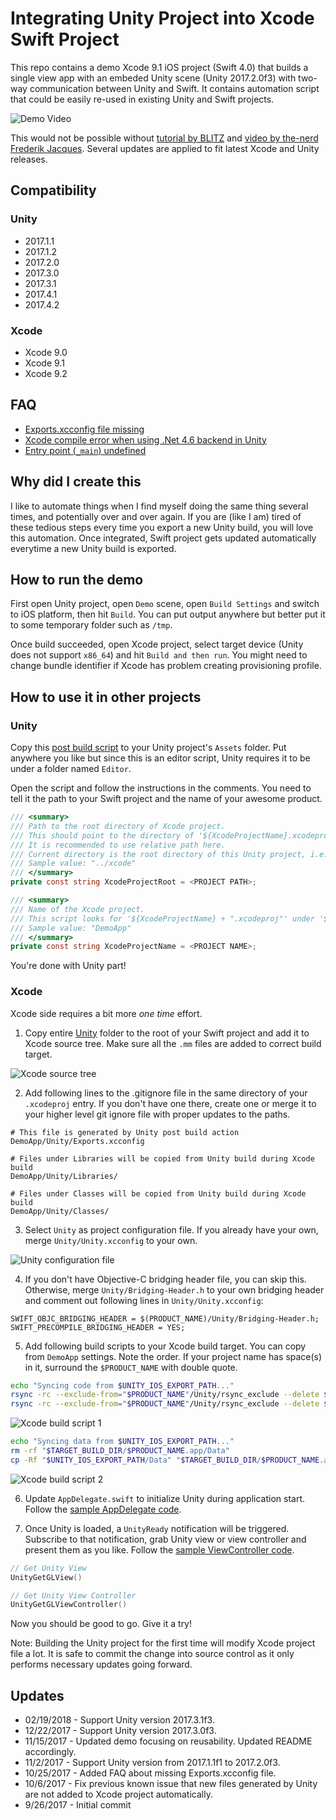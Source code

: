 # Integrating Unity Project into Xcode Swift Project

This repo contains a demo Xcode 9.1 iOS project (Swift 4.0) that builds a single view app with an embeded Unity scene
(Unity 2017.2.0f3) with two-way communication between Unity and Swift.  It contains automation script that could be
easily re-used in existing Unity and Swift projects.

![Demo Video](https://github.com/jiulongw/swift-unity/raw/master/images/demo.gif)

This would not be possible without [tutorial by BLITZ][1] and [video by the-nerd Frederik Jacques][2].  Several updates
are applied to fit latest Xcode and Unity releases.

## Compatibility
### Unity
* 2017.1.1
* 2017.1.2
* 2017.2.0
* 2017.3.0
* 2017.3.1
* 2017.4.1
* 2017.4.2

### Xcode
* Xcode 9.0
* Xcode 9.1
* Xcode 9.2

## FAQ
* [Exports.xcconfig file missing][6]
* [Xcode compile error when using .Net 4.6 backend in Unity][9]
* [Entry point (`_main`) undefined][10]

## Why did I create this
I like to automate things when I find myself doing the same thing several times, and potentially over and over again.
If you are (like I am) tired of these tedious steps every time you export a new Unity build, you will love this
automation.  Once integrated, Swift project gets updated automatically everytime a new Unity build is exported.

## How to run the demo
First open Unity project, open `Demo` scene, open `Build Settings` and switch to iOS platform, then hit `Build`.  You
can put output anywhere but better put it to some temporary folder such as `/tmp`.

Once build succeeded, open Xcode project, select target device (Unity does not support `x86_64`) and hit
`Build and then run`.  You might need to change bundle identifier if Xcode has problem creating provisioning profile.

## How to use it in other projects
### Unity
Copy this [post build script][5] to your Unity project's `Assets` folder.  Put anywhere you like but since this is an
editor script, Unity requires it to be under a folder named `Editor`.

Open the script and follow the instructions in the comments.  You need to tell it the path to your Swift project and
the name of your awesome product.

```cs
/// <summary>
/// Path to the root directory of Xcode project.
/// This should point to the directory of '${XcodeProjectName}.xcodeproj'.
/// It is recommended to use relative path here.
/// Current directory is the root directory of this Unity project, i.e. the directory of 'Assets' folder.
/// Sample value: "../xcode"
/// </summary>
private const string XcodeProjectRoot = <PROJECT PATH>;

/// <summary>
/// Name of the Xcode project.
/// This script looks for '${XcodeProjectName} + ".xcodeproj"' under '${XcodeProjectRoot}'.
/// Sample value: "DemoApp"
/// </summary>
private const string XcodeProjectName = <PROJECT NAME>;
```

You're done with Unity part!

### Xcode
Xcode side requires a bit more *one time* effort.

1. Copy entire [Unity][7] folder to the root of your Swift project and add it to Xcode source tree. Make sure all the
`.mm` files are added to correct build target.

![Xcode source tree](https://github.com/jiulongw/swift-unity/raw/master/images/xcode_source_tree.png)

2. Add following lines to the .gitignore file in the same directory of your `.xcodeproj` entry. If you don't have one
there, create one or merge it to your higher level git ignore file with proper updates to the paths.

```
# This file is generated by Unity post build action
DemoApp/Unity/Exports.xcconfig

# Files under Libraries will be copied from Unity build during Xcode build
DemoApp/Unity/Libraries/

# Files under Classes will be copied from Unity build during Xcode build
DemoApp/Unity/Classes/
```

3. Select `Unity` as project configuration file. If you already have your own, merge `Unity/Unity.xcconfig` to your own.

![Unity configuration file](https://github.com/jiulongw/swift-unity/raw/master/images/unity_configuration_file.png)

4. If you don't have Objective-C bridging header file, you can skip this.  Otherwise, merge `Unity/Bridging-Header.h`
to your own bridging header and comment out following lines in `Unity/Unity.xcconfig`:
```
SWIFT_OBJC_BRIDGING_HEADER = $(PRODUCT_NAME)/Unity/Bridging-Header.h;
SWIFT_PRECOMPILE_BRIDGING_HEADER = YES;
```

5. Add following build scripts to your Xcode build target. You can copy from `DemoApp` settings. Note the order. If your project name has space(s) in it, surround the `$PRODUCT_NAME` with double quote.

```sh
echo "Syncing code from $UNITY_IOS_EXPORT_PATH..."
rsync -rc --exclude-from="$PRODUCT_NAME"/Unity/rsync_exclude --delete $UNITY_IOS_EXPORT_PATH/Classes/ "$PRODUCT_NAME"/Unity/Classes/
rsync -rc --exclude-from="$PRODUCT_NAME"/Unity/rsync_exclude --delete $UNITY_IOS_EXPORT_PATH/Libraries/ "$PRODUCT_NAME"/Unity/Libraries/
```
![Xcode build script 1](https://github.com/jiulongw/swift-unity/raw/master/images/xcode_build_script_1.png)


```sh
echo "Syncing data from $UNITY_IOS_EXPORT_PATH..."
rm -rf "$TARGET_BUILD_DIR/$PRODUCT_NAME.app/Data"
cp -Rf "$UNITY_IOS_EXPORT_PATH/Data" "$TARGET_BUILD_DIR/$PRODUCT_NAME.app/Data"
```

![Xcode build script 2](https://github.com/jiulongw/swift-unity/raw/master/images/xcode_build_script_2.png)

6. Update `AppDelegate.swift` to initialize Unity during application start.  Follow the [sample AppDelegate code][4].

7. Once Unity is loaded, a `UnityReady` notification will be triggered. Subscribe to that notification, grab Unity
view or view controller and present them as you like.  Follow the [sample ViewController code][8].
```swift
// Get Unity View
UnityGetGLView()

// Get Unity View Controller
UnityGetGLViewController()
```
Now you should be good to go.  Give it a try!

Note: Building the Unity project for the first time will modify Xcode project file a lot.
It is safe to commit the change into source control as it only performs necessary updates going forward.


## Updates
* 02/19/2018 - Support Unity version 2017.3.1f3.
* 12/22/2017 - Support Unity version 2017.3.0f3.
* 11/15/2017 - Updated demo focusing on reusability. Updated README accordingly.
* 11/2/2017 - Support Unity version from 2017.1.1f1 to 2017.2.0f3.
* 10/25/2017 - Added FAQ about missing Exports.xcconfig file.
* 10/6/2017 - Fix previous known issue that new files generated by Unity are not added to Xcode project automatically.
* 9/26/2017 - Initial commit


[1]: https://github.com/blitzagency/ios-unity5
[2]: http://www.the-nerd.be/2015/08/20/a-better-way-to-integrate-unity3d-within-a-native-ios-application/
[3]: https://developer.apple.com/library/content/documentation/Swift/Conceptual/BuildingCocoaApps/MixandMatch.html
[4]: https://github.com/jiulongw/swift-unity/blob/master/demo/xcode/DemoApp/AppDelegate.swift
[5]: https://github.com/jiulongw/swift-unity/blob/master/XcodePostBuild.cs
[6]: https://github.com/jiulongw/swift-unity/issues/8
[7]: https://github.com/jiulongw/swift-unity/tree/master/demo/xcode/DemoApp/Unity
[8]: https://github.com/jiulongw/swift-unity/blob/master/demo/xcode/DemoApp/ViewController.swift
[9]: https://github.com/jiulongw/swift-unity/issues/31
[10]: https://github.com/jiulongw/swift-unity/issues/17
